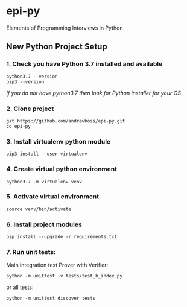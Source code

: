# epi-py
Elements of Programming Interviews in Python

## New Python Project Setup

### 1. Check you have Python 3.7 installed and available
```shell
python3.7 --version
pip3 --version
```

*If you do not have python3.7 then look for Python installer for your OS*

### 2. Clone project
```shell
git https://github.com/andrewboss/epi-py.git
cd epi-py
```

### 3. Install virtualenv python module
```shell
pip3 install --user virtualenv
```

### 4. Create virtual python environment
```shell
python3.7 -m virtualenv venv
```

### 5. Activate virtual environment
```shell
source venv/bin/activate
```

### 6. Install project modules
```shell
pip install --upgrade -r requirements.txt
```

### 7. Run unit tests:
Main integration test Prover with Verifier:
```shell
python -m unittest -v tests/test_h_index.py
```
or all tests:
```shell
python -m unittest discover tests
```


